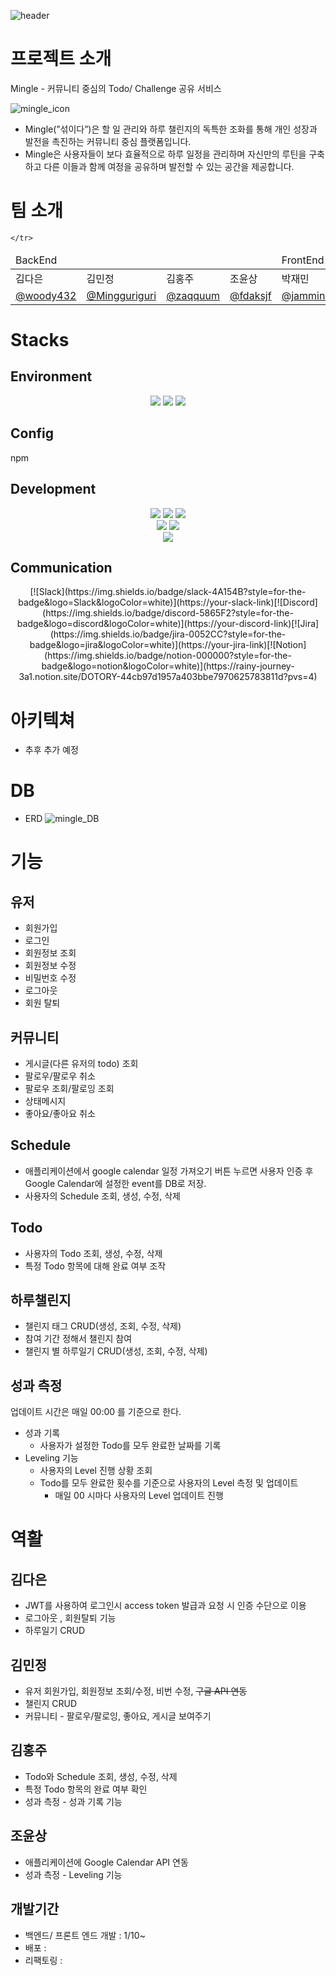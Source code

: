 ![header](https://capsule-render.vercel.app/api?type=waving&color=auto&height=300&section=header&text=Mingle&fontSize=90)

# 프로젝트 소개
 Mingle - 커뮤니티 중심의 Todo/ Challenge 공유 서비스

![mingle_icon](https://github.com/Todo-WebApp-Project/server/assets/99193939/27369ead-2322-4927-9bc5-4d1b95caf0a0)

- Mingle(”섞이다”)은  할 일 관리와 하루 챌린지의 독특한 조화를 통해 개인 성장과 발전을 촉진하는 커뮤니티 중심 플랫폼입니다.
- Mingle은 사용자들이 보다 효율적으로 하루 일정을 관리하며 자신만의 루틴을 구축하고  다른 이들과 함께 여정을 공유하며 발전할 수 있는 공간을 제공합니다.

# 팀 소개

<table>
	<thead>
    		<td colspan="4">BackEnd</td>
		<td colspan="1">FrontEnd</td>
	</thead>
	<tbody>
  	<tr>
    		<td>김다은</td>
		<td>김민정</td>
		<td>김홍주</td>
		<td>조윤상</td>
		<td>박재민</td>
  	</tr>
   	<tr>
    		<td><a href="https://github.com/fdaksjfj">@woody432</a></td>
		<td><a href="https://github.com/Mingguriguri">@Mingguriguri</a></td>
		<td><a href="https://github.com/zaqquum">@zaqquum</a></td>
		<td><a href="https://github.com/fdaksjf">@fdaksjf</a></td>
		<td><a href="https://github.com/jamminP">@jamminP</a></td>
		
  	</tr>
</tbody>
</table>

# Stacks
## Environment
<div align="center">
	<img src="https://img.shields.io/badge/git-F05032?style=for-the-badge&logo=git&logoColor=white" />
	<img src="https://img.shields.io/badge/github-181717?style=for-the-badge&logo=github&logoColor=white" />
	<img src="https://img.shields.io/badge/aws-232F3E?style=for-the-badge&logo=Amazon aws&logoColor=white">
</div>

## Config
npm

## Development
<div align="center">
	<img src="https://img.shields.io/badge/Spring-6DB33F?style=for-the-badge&logo=Spring&logoColor=white">
	<img src="https://img.shields.io/badge/JAVA-007396?style=for-the-badge&logo=Java&logoColor=white">
	<img src="https://img.shields.io/badge/Eclipse-2C2255?style=for-the-badge&logo=Eclipse%20IDE&logoColor=white"><br>
	<img src="https://img.shields.io/badge/MySQL-4479A1?style=for-the-badge&logo=MySQL&logoColor=white">
	<img src="https://img.shields.io/badge/Oracle-F80000?style=for-the-badge&logo=Oracle&logoColor=white"><br>
	<img src="https://img.shields.io/badge/React-61DAFB?style=for-the-badge&logo=React&logoColor=white"><br>
</div>


## Communication
<div align="center">
	[![Slack](https://img.shields.io/badge/slack-4A154B?style=for-the-badge&logo=Slack&logoColor=white)](https://your-slack-link)[![Discord](https://img.shields.io/badge/discord-5865F2?style=for-the-badge&logo=discord&logoColor=white)](https://your-discord-link)[![Jira](https://img.shields.io/badge/jira-0052CC?style=for-the-badge&logo=jira&logoColor=white)](https://your-jira-link)[![Notion](https://img.shields.io/badge/notion-000000?style=for-the-badge&logo=notion&logoColor=white)](https://rainy-journey-3a1.notion.site/DOTORY-44cb97d1957a403bbe7970625783811d?pvs=4)
</div>


# 아키텍쳐

- 추후 추가 예정
#  DB

- ERD
  ![mingle_DB](https://github.com/Todo-WebApp-Project/server/assets/99193939/8ffcd370-30dc-4509-9722-14e1b085f727)


# 기능

## 유저

- 회원가입
- 로그인
- 회원정보 조회
- 회원정보 수정
- 비밀번호 수정
- 로그아웃
- 회원 탈퇴

## 커뮤니티

- 게시글(다른 유저의 todo) 조회
- 팔로우/팔로우 취소
- 팔로우 조회/팔로잉 조회
- 상태메시지
- 좋아요/좋아요 취소

## Schedule

- 애플리케이션에서 google calendar 일정 가져오기 버튼 누르면 사용자 인증 후 Google Calendar에 설정한 event를 DB로 저장.
- 사용자의 Schedule 조회, 생성, 수정, 삭제

## Todo

- 사용자의 Todo 조회, 생성, 수정, 삭제
- 특정 Todo 항목에 대해 완료 여부 조작

## 하루챌린지

- 챌린지 태그 CRUD(생성, 조회, 수정, 삭제)
- 참여 기간 정해서 챌린지 참여
- 챌린지 별 하루일기 CRUD(생성, 조회, 수정, 삭제)

## 성과 측정

업데이트 시간은 매일 00:00 를 기준으로 한다.

- 성과 기록
    - 사용자가 설정한 Todo를 모두 완료한 날짜를 기록
- Leveling  기능
    - 사용자의 Level 진행 상황 조회
    - Todo를 모두 완료한 횟수를 기준으로 사용자의 Level 측정 및 업데이트
        - 매일 00 시마다 사용자의  Level  업데이트 진행
        
  
 
# 역활 

## 김다은

- JWT를 사용하여 로그인시 access token 발급과 요청 시 인증 수단으로 이용
- 로그아웃 , 회원탈퇴 기능
- 하루일기 CRUD

## 김민정

- 유저 회원가입, 회원정보 조회/수정, 비번 수정, ~~구글 API 연동~~
- 챌린지 CRUD
- 커뮤니티 - 팔로우/팔로잉, 좋아요, 게시글 보여주기

## 김홍주

- Todo와 Schedule 조회, 생성, 수정, 삭제
- 특정 Todo 항목의 완료 여부 확인
- 성과 측정 - 성과 기록 기능

## 조윤상

- 애플리케이션에 Google Calendar API 연동
- 성과 측정 - Leveling 기능



## 개발기간

- 백엔드/ 프론트 엔드 개발 : 1/10~
- 배포 :
- 리팩토링 :
